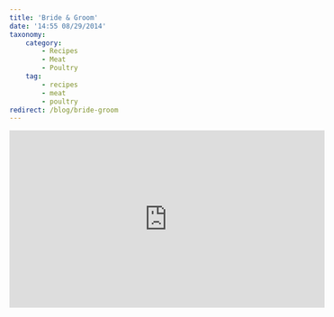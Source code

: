 ```yaml
---
title: 'Bride & Groom'
date: '14:55 08/29/2014'
taxonomy:
    category:
        - Recipes
        - Meat
        - Poultry
    tag:
        - recipes
        - meat
        - poultry
redirect: /blog/bride-groom
---
```


<iframe width="560" height="315" src="https://www.youtube.com/embed/gJLIiF15wjQ" frameborder="0" allowfullscreen></iframe>